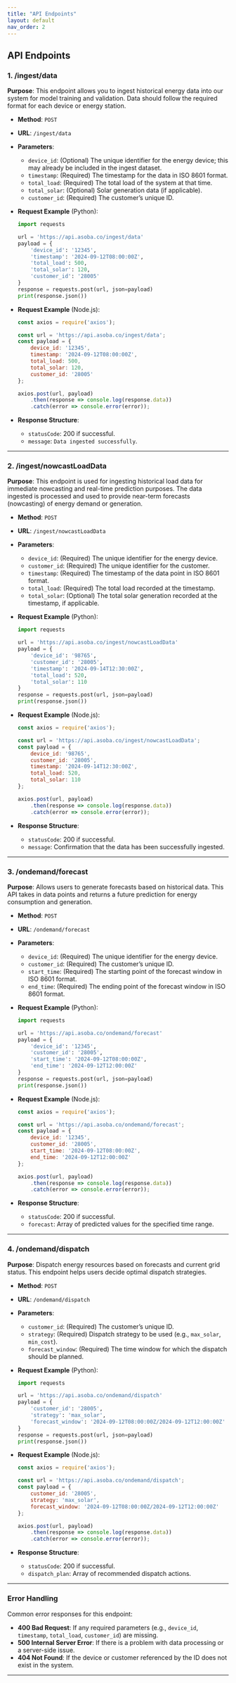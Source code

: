```yaml
---
title: "API Endpoints"
layout: default
nav_order: 2
---
```


## API Endpoints 

### 1. **/ingest/data**

**Purpose**: This endpoint allows you to ingest historical energy data into our system for model training and validation. Data should follow the required format for each device or energy station.

- **Method**: `POST`
- **URL**: `/ingest/data`
- **Parameters**:
  - `device_id`: (Optional) The unique identifier for the energy device; this may already be included in the ingest dataset.
  - `timestamp`: (Required) The timestamp for the data in ISO 8601 format.
  - `total_load`: (Required) The total load of the system at that time.
  - `total_solar`: (Optional) Solar generation data (if applicable).
  - `customer_id`: (Required) The customer’s unique ID.
  
- **Request Example** (Python):
    ```python
    import requests
    
    url = 'https://api.asoba.co/ingest/data'
    payload = {
        'device_id': '12345',
        'timestamp': '2024-09-12T08:00:00Z',
        'total_load': 500,
        'total_solar': 120,
        'customer_id': '28005'
    }
    response = requests.post(url, json=payload)
    print(response.json())
    ```

- **Request Example** (Node.js):
    ```javascript
    const axios = require('axios');
    
    const url = 'https://api.asoba.co/ingest/data';
    const payload = {
        device_id: '12345',
        timestamp: '2024-09-12T08:00:00Z',
        total_load: 500,
        total_solar: 120,
        customer_id: '28005'
    };
    
    axios.post(url, payload)
        .then(response => console.log(response.data))
        .catch(error => console.error(error));
    ```

- **Response Structure**:
  - `statusCode`: 200 if successful.
  - `message`: `Data ingested successfully`.

---

### 2. **/ingest/nowcastLoadData**

**Purpose**: This endpoint is used for ingesting historical load data for immediate nowcasting and real-time prediction purposes. The data ingested is processed and used to provide near-term forecasts (nowcasting) of energy demand or generation.

- **Method**: `POST`
- **URL**: `/ingest/nowcastLoadData`
- **Parameters**:
  - `device_id`: (Required) The unique identifier for the energy device.
  - `customer_id`: (Required) The unique identifier for the customer.
  - `timestamp`: (Required) The timestamp of the data point in ISO 8601 format.
  - `total_load`: (Required) The total load recorded at the timestamp.
  - `total_solar`: (Optional) The total solar generation recorded at the timestamp, if applicable.
  
- **Request Example** (Python):
    ```python
    import requests
    
    url = 'https://api.asoba.co/ingest/nowcastLoadData'
    payload = {
        'device_id': '98765',
        'customer_id': '28005',
        'timestamp': '2024-09-14T12:30:00Z',
        'total_load': 520,
        'total_solar': 110
    }
    response = requests.post(url, json=payload)
    print(response.json())
    ```

- **Request Example** (Node.js):
    ```javascript
    const axios = require('axios');
    
    const url = 'https://api.asoba.co/ingest/nowcastLoadData';
    const payload = {
        device_id: '98765',
        customer_id: '28005',
        timestamp: '2024-09-14T12:30:00Z',
        total_load: 520,
        total_solar: 110
    };
    
    axios.post(url, payload)
        .then(response => console.log(response.data))
        .catch(error => console.error(error));
    ```

- **Response Structure**:
  - `statusCode`: 200 if successful.
  - `message`: Confirmation that the data has been successfully ingested.

---

### 3. **/ondemand/forecast**

**Purpose**: Allows users to generate forecasts based on historical data. This API takes in data points and returns a future prediction for energy consumption and generation.

- **Method**: `POST`
- **URL**: `/ondemand/forecast`
- **Parameters**:
  - `device_id`: (Required) The unique identifier for the energy device.
  - `customer_id`: (Required) The customer’s unique ID.
  - `start_time`: (Required) The starting point of the forecast window in ISO 8601 format.
  - `end_time`: (Required) The ending point of the forecast window in ISO 8601 format.
  
- **Request Example** (Python):
    ```python
    import requests
    
    url = 'https://api.asoba.co/ondemand/forecast'
    payload = {
        'device_id': '12345',
        'customer_id': '28005',
        'start_time': '2024-09-12T08:00:00Z',
        'end_time': '2024-09-12T12:00:00Z'
    }
    response = requests.post(url, json=payload)
    print(response.json())
    ```

- **Request Example** (Node.js):
    ```javascript
    const axios = require('axios');
    
    const url = 'https://api.asoba.co/ondemand/forecast';
    const payload = {
        device_id: '12345',
        customer_id: '28005',
        start_time: '2024-09-12T08:00:00Z',
        end_time: '2024-09-12T12:00:00Z'
    };
    
    axios.post(url, payload)
        .then(response => console.log(response.data))
        .catch(error => console.error(error));
    ```

- **Response Structure**:
  - `statusCode`: 200 if successful.
  - `forecast`: Array of predicted values for the specified time range.

---

### 4. **/ondemand/dispatch**

**Purpose**: Dispatch energy resources based on forecasts and current grid status. This endpoint helps users decide optimal dispatch strategies.

- **Method**: `POST`
- **URL**: `/ondemand/dispatch`
- **Parameters**:
  - `customer_id`: (Required) The customer’s unique ID.
  - `strategy`: (Required) Dispatch strategy to be used (e.g., `max_solar`, `min_cost`).
  - `forecast_window`: (Required) The time window for which the dispatch should be planned.

- **Request Example** (Python):
    ```python
    import requests
    
    url = 'https://api.asoba.co/ondemand/dispatch'
    payload = {
        'customer_id': '28005',
        'strategy': 'max_solar',
        'forecast_window': '2024-09-12T08:00:00Z/2024-09-12T12:00:00Z'
    }
    response = requests.post(url, json=payload)
    print(response.json())
    ```

- **Request Example** (Node.js):
    ```javascript
    const axios = require('axios');
    
    const url = 'https://api.asoba.co/ondemand/dispatch';
    const payload = {
        customer_id: '28005',
        strategy: 'max_solar',
        forecast_window: '2024-09-12T08:00:00Z/2024-09-12T12:00:00Z'
    };
    
    axios.post(url, payload)
        .then(response => console.log(response.data))
        .catch(error => console.error(error));
    ```

- **Response Structure**:
  - `statusCode`: 200 if successful.
  - `dispatch_plan`: Array of recommended dispatch actions.

---


### Error Handling

Common error responses for this endpoint:
- **400 Bad Request**: If any required parameters (e.g., `device_id`, `timestamp`, `total_load`, `customer_id`) are missing.
- **500 Internal Server Error**: If there is a problem with data processing or a server-side issue.
- **404 Not Found**: If the device or customer referenced by the ID does not exist in the system.

---
